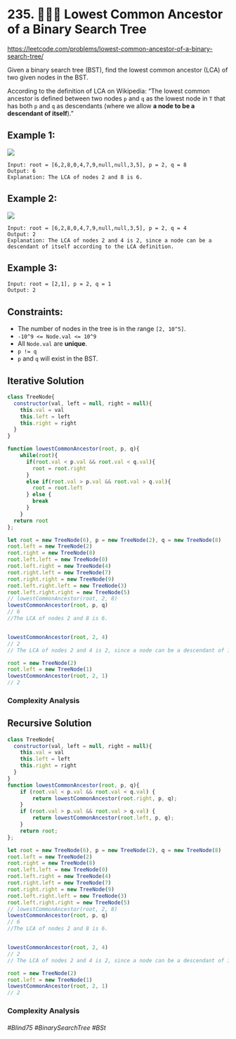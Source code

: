 # 235. 👩🏽‍🦯 Lowest Common Ancestor of a Binary Search Tree
https://leetcode.com/problems/lowest-common-ancestor-of-a-binary-search-tree/

Given a binary search tree (BST), find the lowest common ancestor (LCA) of two given nodes in the BST.

According to the definition of LCA on Wikipedia: “The lowest common ancestor is defined between two nodes `p` and `q` as the lowest node in `T` that has both `p` and `q` as descendants (where we allow <b>a node to be a descendant of itself</b>).”

## Example 1:
![](https://assets.leetcode.com/uploads/2018/12/14/binarysearchtree_improved.png)
````
Input: root = [6,2,8,0,4,7,9,null,null,3,5], p = 2, q = 8
Output: 6
Explanation: The LCA of nodes 2 and 8 is 6.
````
## Example 2:
![](https://assets.leetcode.com/uploads/2018/12/14/binarysearchtree_improved.png)
````
Input: root = [6,2,8,0,4,7,9,null,null,3,5], p = 2, q = 4
Output: 2
Explanation: The LCA of nodes 2 and 4 is 2, since a node can be a descendant of itself according to the LCA definition.
````
## Example 3:
````
Input: root = [2,1], p = 2, q = 1
Output: 2
```` 

## Constraints:

- The number of nodes in the tree is in the range `[2, 10^5]`.
- `-10^9 <= Node.val <= 10^9`
- All `Node.val` are <b>unique</b>.
- `p != q`
- `p` and `q` will exist in the BST.

## Iterative Solution

````js
class TreeNode{
  constructor(val, left = null, right = null){
    this.val = val
    this.left = left
    this.right = right
  }
}

function lowestCommonAncestor(root, p, q){
    while(root){
      if(root.val < p.val && root.val < q.val){
        root = root.right
      }
      else if(root.val > p.val && root.val > q.val){
        root = root.left
      } else {
        break
      }
    }
  return root
};

let root = new TreeNode(6), p = new TreeNode(2), q = new TreeNode(8)
root.left = new TreeNode(2)
root.right = new TreeNode(8)
root.left.left = new TreeNode(0)
root.left.right = new TreeNode(4)
root.right.left = new TreeNode(7)
root.right.right = new TreeNode(9)
root.left.right.left = new TreeNode(3)
root.left.right.right = new TreeNode(5)
// lowestCommonAncestor(root, 2, 8)
lowestCommonAncestor(root, p, q)
// 6
//The LCA of nodes 2 and 8 is 6.


lowestCommonAncestor(root, 2, 4)
// 2
// The LCA of nodes 2 and 4 is 2, since a node can be a descendant of itself according to the LCA definition.

root = new TreeNode(2) 
root.left = new TreeNode(1)
lowestCommonAncestor(root, 2, 1)
// 2
````
### Complexity Analysis
<!-- - The time complexity of our algorithm will be `O(N)` where `‘N’` is the total number of nodes in the LinkedList.
- We only used constant space, therefore, the space complexity of our algorithm is `O(1)`. -->

## Recursive Solution
````js
class TreeNode{
  constructor(val, left = null, right = null){
    this.val = val
    this.left = left
    this.right = right
  }
}
function lowestCommonAncestor(root, p, q){
    if (root.val < p.val && root.val < q.val) {
        return lowestCommonAncestor(root.right, p, q);
    }
    if (root.val > p.val && root.val > q.val) {
        return lowestCommonAncestor(root.left, p, q);
    }
    return root;
};

let root = new TreeNode(6), p = new TreeNode(2), q = new TreeNode(8)
root.left = new TreeNode(2)
root.right = new TreeNode(8)
root.left.left = new TreeNode(0)
root.left.right = new TreeNode(4)
root.right.left = new TreeNode(7)
root.right.right = new TreeNode(9)
root.left.right.left = new TreeNode(3)
root.left.right.right = new TreeNode(5)
// lowestCommonAncestor(root, 2, 8)
lowestCommonAncestor(root, p, q)
// 6
//The LCA of nodes 2 and 8 is 6.


lowestCommonAncestor(root, 2, 4)
// 2
// The LCA of nodes 2 and 4 is 2, since a node can be a descendant of itself according to the LCA definition.

root = new TreeNode(2) 
root.left = new TreeNode(1)
lowestCommonAncestor(root, 2, 1)
// 2
````
### Complexity Analysis
<!-- - The time complexity of our algorithm will be `O(n)`, assuming that `n` is the list's length.
- The space complexity of our algorithm is `O(n)`. The extra space comes from implicit stack space due to recursion. The recursion could go up to `n` levels deep. -->

###### #Blind75 #BinarySearchTree #BSt
